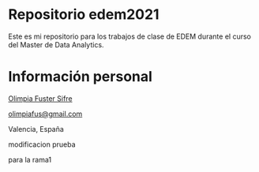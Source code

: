 # Repositorio edem2021

Este es mi repositorio para los trabajos de clase de EDEM durante el curso del Master de Data Analytics. 


# Información personal

[Olimpia Fuster Sifre](https://www.linkedin.com/in/olimpia-fuster/)

olimpiafus@gmail.com

Valencia, España

modificacion prueba

para la rama1
